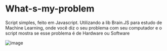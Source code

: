 # What-s-my-problem
Script simples, feito em Javascript. Utilizando a lib Brain.JS para estudo de Machine Learning, onde você diz o seu problema com seu computador e o script mostra se esse problema é de Hardware ou Software

![image](https://user-images.githubusercontent.com/13918844/187407798-04c09142-1a53-47d9-ae0c-0dd682d23deb.png)
